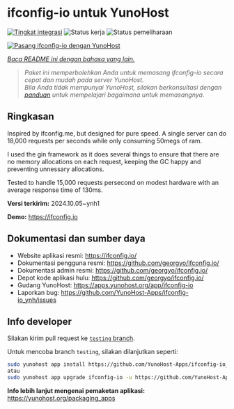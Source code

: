 <!--
N.B.: README ini dibuat secara otomatis oleh <https://github.com/YunoHost/apps/tree/master/tools/readme_generator>
Ini TIDAK boleh diedit dengan tangan.
-->

# ifconfig-io untuk YunoHost

[![Tingkat integrasi](https://dash.yunohost.org/integration/ifconfig-io.svg)](https://ci-apps.yunohost.org/ci/apps/ifconfig-io/) ![Status kerja](https://ci-apps.yunohost.org/ci/badges/ifconfig-io.status.svg) ![Status pemeliharaan](https://ci-apps.yunohost.org/ci/badges/ifconfig-io.maintain.svg)

[![Pasang ifconfig-io dengan YunoHost](https://install-app.yunohost.org/install-with-yunohost.svg)](https://install-app.yunohost.org/?app=ifconfig-io)

*[Baca README ini dengan bahasa yang lain.](./ALL_README.md)*

> *Paket ini memperbolehkan Anda untuk memasang ifconfig-io secara cepat dan mudah pada server YunoHost.*  
> *Bila Anda tidak mempunyai YunoHost, silakan berkonsultasi dengan [panduan](https://yunohost.org/install) untuk mempelajari bagaimana untuk memasangnya.*

## Ringkasan

Inspired by ifconfig.me, but designed for pure speed. A single server can do 18,000 requests per seconds while only consuming 50megs of ram.

I used the gin framework as it does several things to ensure that there are no memory allocations on each request, keeping the GC happy and preventing unnessary allocations.

Tested to handle 15,000 requests persecond on modest hardware with an average response time of 130ms.


**Versi terkirim:** 2024.10.05~ynh1

**Demo:** <https://ifconfig.io>
## Dokumentasi dan sumber daya

- Website aplikasi resmi: <https://ifconfig.io/>
- Dokumentasi pengguna resmi: <https://github.com/georgyo/ifconfig.io/>
- Dokumentasi admin resmi: <https://github.com/georgyo/ifconfig.io/>
- Depot kode aplikasi hulu: <https://github.com/georgyo/ifconfig.io/>
- Gudang YunoHost: <https://apps.yunohost.org/app/ifconfig-io>
- Laporkan bug: <https://github.com/YunoHost-Apps/ifconfig-io_ynh/issues>

## Info developer

Silakan kirim pull request ke [`testing` branch](https://github.com/YunoHost-Apps/ifconfig-io_ynh/tree/testing).

Untuk mencoba branch `testing`, silakan dilanjutkan seperti:

```bash
sudo yunohost app install https://github.com/YunoHost-Apps/ifconfig-io_ynh/tree/testing --debug
atau
sudo yunohost app upgrade ifconfig-io -u https://github.com/YunoHost-Apps/ifconfig-io_ynh/tree/testing --debug
```

**Info lebih lanjut mengenai pemaketan aplikasi:** <https://yunohost.org/packaging_apps>
